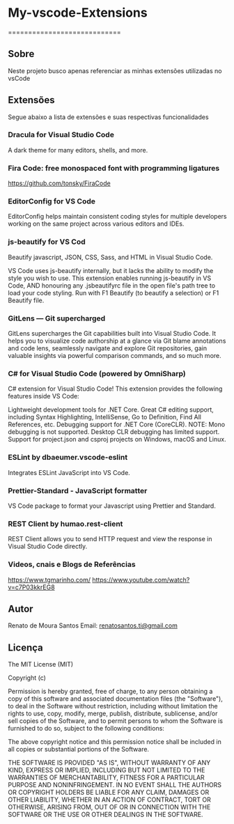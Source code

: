 # My-vscode-Extensions
============================
## Sobre
Neste projeto busco apenas referenciar as minhas extensões utilizadas no vsCode


## Extensões
Segue abaixo a lista de extensões e suas respectivas funcionalidades

### Dracula for Visual Studio Code
A dark theme for many editors, shells, and more.

### Fira Code: free monospaced font with programming ligatures
https://github.com/tonsky/FiraCode

### EditorConfig for VS Code
EditorConfig helps maintain consistent coding styles for multiple developers working on the same project across various editors and IDEs. 

### js-beautify for VS Cod
Beautify javascript, JSON, CSS, Sass, and HTML in Visual Studio Code.

VS Code uses js-beautify internally, but it lacks the ability to modify the style you wish to use. This extension enables running js-beautify in VS Code, AND honouring any .jsbeautifyrc file in the open file's path tree to load your code styling. Run with F1 Beautify (to beautify a selection) or F1 Beautify file.

### GitLens — Git supercharged
GitLens supercharges the Git capabilities built into Visual Studio Code. It helps you to visualize code authorship at a glance via Git blame annotations and code lens, seamlessly navigate and explore Git repositories, gain valuable insights via powerful comparison commands, and so much more.

### C# for Visual Studio Code (powered by OmniSharp)
C# extension for Visual Studio Code! This extension provides the following features inside VS Code:

Lightweight development tools for .NET Core.
Great C# editing support, including Syntax Highlighting, IntelliSense, Go to Definition, Find All References, etc.
Debugging support for .NET Core (CoreCLR). NOTE: Mono debugging is not supported. Desktop CLR debugging has limited support.
Support for project.json and csproj projects on Windows, macOS and Linux.

### ESLint  by  dbaeumer.vscode-eslint
Integrates ESLint JavaScript into VS Code.

### Prettier-Standard - JavaScript formatter
VS Code package to format your Javascript using Prettier and Standard.

### REST Client by humao.rest-client
REST Client allows you to send HTTP request and view the response in Visual Studio Code directly.

### Videos, cnais e Blogs de Referências
https://www.tgmarinho.com/
https://www.youtube.com/watch?v=c7P03kkrEG8

## Autor
Renato de Moura Santos
Email: <renatosantos.ti@gmail.com>

## Licença

The MIT License (MIT)

Copyright (c)

Permission is hereby granted, free of charge, to any person obtaining a copy
of this software and associated documentation files (the "Software"), to deal
in the Software without restriction, including without limitation the rights
to use, copy, modify, merge, publish, distribute, sublicense, and/or sell
copies of the Software, and to permit persons to whom the Software is
furnished to do so, subject to the following conditions:

The above copyright notice and this permission notice shall be included in
all copies or substantial portions of the Software.

THE SOFTWARE IS PROVIDED "AS IS", WITHOUT WARRANTY OF ANY KIND, EXPRESS OR
IMPLIED, INCLUDING BUT NOT LIMITED TO THE WARRANTIES OF MERCHANTABILITY,
FITNESS FOR A PARTICULAR PURPOSE AND NONINFRINGEMENT. IN NO EVENT SHALL THE
AUTHORS OR COPYRIGHT HOLDERS BE LIABLE FOR ANY CLAIM, DAMAGES OR OTHER
LIABILITY, WHETHER IN AN ACTION OF CONTRACT, TORT OR OTHERWISE, ARISING FROM,
OUT OF OR IN CONNECTION WITH THE SOFTWARE OR THE USE OR OTHER DEALINGS IN
THE SOFTWARE.
